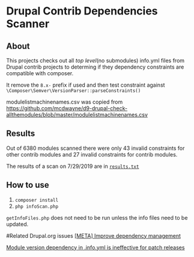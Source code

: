 # Drupal Contrib Dependencies Scanner

## About
This projects checks out all *top level*(no submodules) info.yml files from Drupal contrib projects to determing if they dependency constraints are compatible with composer. 

It remove the `8.x-` prefix if used and then test constraint against `\Composer\Semver\VersionParser::parseConstraints()`

modulelistmachinenames.csv was copied from https://github.com/mcdwayne/d9-drupal-check-allthemodules/blob/master/modulelistmachinenames.csv
## Results
Out of 6380 modules scanned there were only 43 invalid constraints for other contrib modules and 27 invalid constraints for contrib modules.

The results of a scan on 7/29/2019 are in [`results.txt`](results.txt)

## How to use
1. `composer install`
2. `php infoScan.php` 

`getInfoFiles.php` does not need to be run unless the info files need to be updated.

#Related Drupal.org issues
[[META] Improve dependency management](https://www.drupal.org/project/drupal/issues/3069795)

[Module version dependency in .info.yml is ineffective for patch releases](https://www.drupal.org/project/drupal/issues/2641658)
